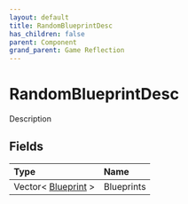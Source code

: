 ```yaml
---
layout: default
title: RandomBlueprintDesc
has_children: false
parent: Component
grand_parent: Game Reflection
---
```

# RandomBlueprintDesc
Description 

## Fields
| Type | Name |
|:-------------|:--------------|
| Vector< [Blueprint](/game-reflection/classes/blueprint.md) > | Blueprints |
